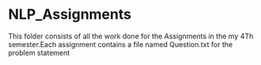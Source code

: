 # NLP_Assignments
This folder consists of all the work done for the Assignments in the my 4Th semester.Each assignment contains a file named Question.txt for the problem statement
